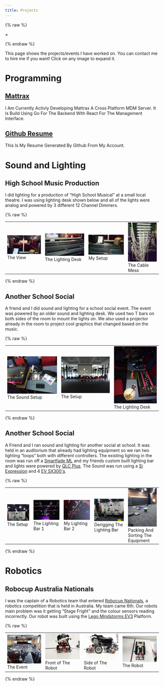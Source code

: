 ```yaml
---
title: Projects
---
```


{% raw %}
<div id="modal" class="modal">
  <span class="close">&times;</span>
  <img class="modal-content" id="modalImg">
  <div id="caption"></div>
</div>

<script>
window.onload=function(){for(var n=document.getElementById("modal"),t=document.getElementById("modalImg"),o=document.getElementById("caption"),e=document.getElementsByTagName("img"),l=0;l<e.length;l++){e[l].onclick=function(e){n.style.display="block",t.src=e.target.src,o.innerHTML=this.alt}}document.getElementsByClassName("close")[0].onclick=function(){n.style.display="none"}};
</script>
{% endraw %}

This page shows the projects/events I have worked on. You can contact me to hire me if you want!
Click on any image to expand it.

# Programming
## [Mattrax](https://mattrax.otbeaumont.me)
I Am Currently Activly Developing Mattrax A Cross Platform MDM Server. It Is Build Using Go For The Backend With React For The Management Interface.
## [Github Resume](https://resume.github.io/?oscartbeaumont)
This Is My Resume Generated By Github From My Account.

# Sound and Lighting
## High School Music Production
I did lighting for a production of “High School Musical” at a small local theatre. I was using lighting desk shown below and all of the lights were analog and powered by 3 different 12 Channel Dimmers.

{% raw %}
<table class="imgView">
  <tr>
    <td>
      <img src="HSM/hsm1.jpg" alt="High School Music - The View">
      <div>The View</div>
    </td>
    <td>
      <img src="HSM/hsm2.jpg" alt="High School Music - The Lighting Desk">
      <div>The Lighting Desk</div>
    </td>
    <td>
      <img src="HSM/hsm3.jpg" alt="High School Music - My Setup">
      <div>My Setup</div>
    </td>
    <td>
      <img src="HSM/hsm4.jpg" alt="High School Music - The Cable Mess">
      <div>The Cable Mess</div>
    </td>
  </tr>
</table>
{% endraw %}

## Another School Social
A friend and I did sound and lighting for a school social event. The event was powered by an older sound and lighting desk. We used two T bars on both sides of the room to mount the lights on. We also used a projector already in the room to project cool graphics that changed based on the music.

 {% raw %}
 <table class="imgView">
   <tr>
     <td>
       <img src="SchoolSocial/ss1.jpg" alt="School Social - The Sound Setup">
       <div>The Sound Setup</div>
     </td>
     <td>
       <img src="SchoolSocial/ss2.jpg" alt="School Social - The Setup">
       <div>The Setup</div>
     </td>
     <td>
       <img src="SchoolSocial/ss3.jpg" alt="School Social - The Lighting Desk">
       <div>The Lighting Desk</div>
     </td>
   </tr>
 </table>
 {% endraw %}


## Another School Social
A Friend and I ran sound and lighting for another social at school. It was held in an auditorium that already had lighting equipment so we ran two lighting “loops” both with different controllers. The existing lighting in the room was run off a [Smartfade ML](https://www.etcconnect.com/Products/Consoles/Smart-Family/SmartFade-ML/Features.aspx) and my friends custom built lighting bar and lights were powered by [QLC Plus](http://www.qlcplus.org/). The Sound was run using a [Si Expression](https://www.soundcraft.com/en-US/products/si-expression-1) and 4 [EV SX300's](https://www.electrovoice.com/product.php?id=202).

{% raw %}
<table class="imgView">
  <tr>
    <td>
      <img src="SchoolSocial2/ss1.jpg" alt="School Social - The Setup">
      <div>The Setup</div>
    </td>
    <td>
      <img src="SchoolSocial2/ss2.jpg" alt="School Social - The Lighting Bar 1">
      <div>The Lighting Bar 1</div>
    </td>
    <td>
      <img src="SchoolSocial2/ss3.jpg" alt="School Social - The Lighting Bar 2">
      <div>My Lighting Bar 2</div>
    </td>
    <td>
      <img src="SchoolSocial2/ss4.jpg" alt="School Social - Derigging The Lighting Bar">
      <div>Derigging The Lighting Bar</div>
    </td>
    <td>
      <img src="SchoolSocial2/ss5.jpg" alt="School Social - Packing And Sorting The Equipment">
      <div>Packing And Sorting The Equipment</div>
    </td>
  </tr>
</table>
{% endraw %}

# Robotics
## Robocup Australia Nationals
I was the captain of a Robotics team that entered [Robocup Nationals](http://www.robocupjunior.org.au/), a robotics competition that is held in Australia. My team came 6th. Our robots main problem was it getting “Stage Fright” and the colour sensors reading incorrectly. Our robot was built using the [Lego Mindstorms EV3](https://www.lego.com/mindstorms/about-ev3) Platform.

{% raw %}
<table class="imgView">
  <tr>
    <td>
      <img src="RobocupNationals/nationals.jpg" alt="Robocup Nationals - The Event">
      <div>The Event</div>
    </td>
    <td>
      <img src="RobocupNationals/nationals1.jpg" alt="Robocup Nationals - Front of The Robot">
      <div>Front of The Robot</div>
    </td>
    <td>
      <img src="RobocupNationals/nationals2.jpg" alt="Robocup Nationals - Side of The Robot">
      <div>Side of The Robot</div>
    </td>
    <td>
      <img src="RobocupNationals/nationals3.jpg" alt="Robocup Nationals - The Robot">
      <div>The Robot</div>
    </td>
  </tr>
</table>
{% endraw %}
